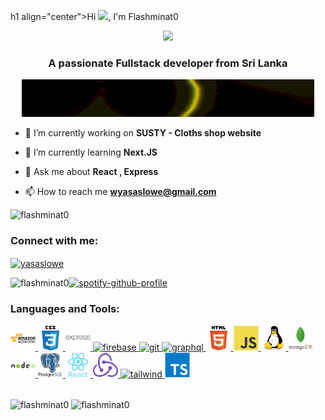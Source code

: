 h1 align="center">Hi <img src="https://raw.githubusercontent.com/MartinHeinz/MartinHeinz/master/wave.gif" width="30px">, I'm Flashminat0</h1>
<p align="center">
  <img src="https://c.tenor.com/MGRypjLNg1AAAAAM/naruto-minato.gif" />
</p>
<h3 align="center">A passionate Fullstack developer from Sri Lanka</h3>
<p align="center">
   <img src="https://github.com/Flashminat0/Flashminat0/blob/89891e1befe9383d86b82a803220380bfbdf8987/standard.gif" />
</p>

- 🔭 I’m currently working on **SUSTY - Cloths shop website**

- 🌱 I’m currently learning **Next.JS**

- 💬 Ask me about **React , Express**

- 📫 How to reach me **wyasaslowe@gmail.com**

<p align="left"> <img src="https://komarev.com/ghpvc/?username=flashminat0&label=Profile%20views&color=5f24cc&style=flat-square" alt="flashminat0" /> </p>


<h3 align="left">Connect with me:</h3>
<p align="left">
<a href="https://linkedin.com/in/yasaslowe" target="blank"><img align="center" src="https://raw.githubusercontent.com/rahuldkjain/github-profile-readme-generator/master/src/images/icons/Social/linked-in-alt.svg" alt="yasaslowe" height="30" width="40" /></a>
</p>

<p><img align="left" src="https://github-readme-stats.vercel.app/api/top-langs?username=flashminat0&show_icons=true&theme=dark&locale=en&layout=compact" alt="flashminat0" /></p>

[![spotify-github-profile](https://spotify-github-profile.vercel.app/api/view?uid=31sgqh6byvb453iq56lij7uhizwi&cover_image=true&theme=default&bar_color=53b14f&bar_color_cover=true)](https://spotify-github-profile.vercel.app/api/view?uid=31sgqh6byvb453iq56lij7uhizwi&redirect=true)

<h3 align="left">Languages and Tools:</h3>
<p align="left"> <a href="https://aws.amazon.com" target="_blank" rel="noreferrer"> <img src="https://raw.githubusercontent.com/devicons/devicon/master/icons/amazonwebservices/amazonwebservices-original-wordmark.svg" alt="aws" width="40" height="40"/> </a> <a href="https://www.w3schools.com/css/" target="_blank" rel="noreferrer"> <img src="https://raw.githubusercontent.com/devicons/devicon/master/icons/css3/css3-original-wordmark.svg" alt="css3" width="40" height="40"/> </a> <a href="https://expressjs.com" target="_blank" rel="noreferrer"> <img src="https://raw.githubusercontent.com/devicons/devicon/master/icons/express/express-original-wordmark.svg" alt="express" width="40" height="40"/> </a> <a href="https://firebase.google.com/" target="_blank" rel="noreferrer"> <img src="https://www.vectorlogo.zone/logos/firebase/firebase-icon.svg" alt="firebase" width="40" height="40"/> </a> <a href="https://git-scm.com/" target="_blank" rel="noreferrer"> <img src="https://www.vectorlogo.zone/logos/git-scm/git-scm-icon.svg" alt="git" width="40" height="40"/> </a> <a href="https://graphql.org" target="_blank" rel="noreferrer"> <img src="https://www.vectorlogo.zone/logos/graphql/graphql-icon.svg" alt="graphql" width="40" height="40"/> </a> <a href="https://www.w3.org/html/" target="_blank" rel="noreferrer"> <img src="https://raw.githubusercontent.com/devicons/devicon/master/icons/html5/html5-original-wordmark.svg" alt="html5" width="40" height="40"/> </a> <a href="https://developer.mozilla.org/en-US/docs/Web/JavaScript" target="_blank" rel="noreferrer"> <img src="https://raw.githubusercontent.com/devicons/devicon/master/icons/javascript/javascript-original.svg" alt="javascript" width="40" height="40"/> </a> <a href="https://www.linux.org/" target="_blank" rel="noreferrer"> <img src="https://raw.githubusercontent.com/devicons/devicon/master/icons/linux/linux-original.svg" alt="linux" width="40" height="40"/> </a> <a href="https://www.mongodb.com/" target="_blank" rel="noreferrer"> <img src="https://raw.githubusercontent.com/devicons/devicon/master/icons/mongodb/mongodb-original-wordmark.svg" alt="mongodb" width="40" height="40"/> </a> <a href="https://nodejs.org" target="_blank" rel="noreferrer"> <img src="https://raw.githubusercontent.com/devicons/devicon/master/icons/nodejs/nodejs-original-wordmark.svg" alt="nodejs" width="40" height="40"/> </a> <a href="https://www.postgresql.org" target="_blank" rel="noreferrer"> <img src="https://raw.githubusercontent.com/devicons/devicon/master/icons/postgresql/postgresql-original-wordmark.svg" alt="postgresql" width="40" height="40"/> </a> <a href="https://reactjs.org/" target="_blank" rel="noreferrer"> <img src="https://raw.githubusercontent.com/devicons/devicon/master/icons/react/react-original-wordmark.svg" alt="react" width="40" height="40"/> </a> <a href="https://redux.js.org" target="_blank" rel="noreferrer"> <img src="https://raw.githubusercontent.com/devicons/devicon/master/icons/redux/redux-original.svg" alt="redux" width="40" height="40"/> </a> <a href="https://tailwindcss.com/" target="_blank" rel="noreferrer"> <img src="https://www.vectorlogo.zone/logos/tailwindcss/tailwindcss-icon.svg" alt="tailwind" width="40" height="40"/> </a> <a href="https://www.typescriptlang.org/" target="_blank" rel="noreferrer"> <img src="https://raw.githubusercontent.com/devicons/devicon/master/icons/typescript/typescript-original.svg" alt="typescript" width="40" height="40"/> </a> </p>


<br>
<div>
<img align="center" src="https://github-readme-stats.vercel.app/api?username=flashminat0&show_icons=true&theme=dark&locale=en" alt="flashminat0" />

<img align="center" src="https://github-readme-streak-stats.herokuapp.com/?user=flashminat0&theme=dark" alt="flashminat0" />
</div>
